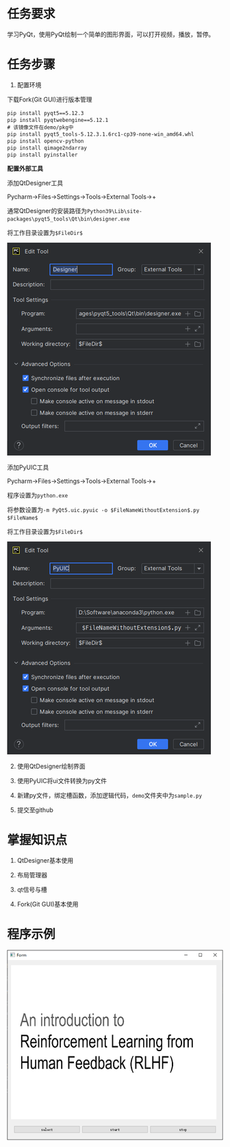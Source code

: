 # 任务要求

学习PyQt，使用PyQt绘制一个简单的图形界面，可以打开视频，播放，暂停。

# 任务步骤

1. 配置环境

下载Fork(Git GUI)进行版本管理

```commandline
pip install pyqt5==5.12.3
pip install pyqtwebengine==5.12.1
# 该镜像文件在demo/pkg中
pip install pyqt5_tools-5.12.3.1.6rc1-cp39-none-win_amd64.whl
pip install opencv-python
pip install qimage2ndarray
pip install pyinstaller
```
**配置外部工具**

添加QtDesigner工具

Pycharm->Files->Settings->Tools->External Tools->+

通常QtDesigner的安装路径为`Python39\Lib\site-packages\pyqt5_tools\Qt\bin\designer.exe`

将工作目录设置为`$FileDir$`

![](./demo/img/designer.jpg)

添加PyUIC工具

Pycharm->Files->Settings->Tools->External Tools->+

程序设置为`python.exe`

将参数设置为`-m PyQt5.uic.pyuic -o $FileNameWithoutExtension$.py $FileName$`

将工作目录设置为`$FileDir$`

![](./demo/img/pyuic.jpg)

2. 使用QtDesigner绘制界面

3. 使用PyUIC将ui文件转换为py文件

4. 新建py文件，绑定槽函数，添加逻辑代码，`demo`文件夹中为`sample.py`

5. 提交至github

# 掌握知识点

1. QtDesigner基本使用

2. 布局管理器

3. qt信号与槽

4. Fork(Git GUI)基本使用


# 程序示例

![](./demo/img/video-show.jpg)